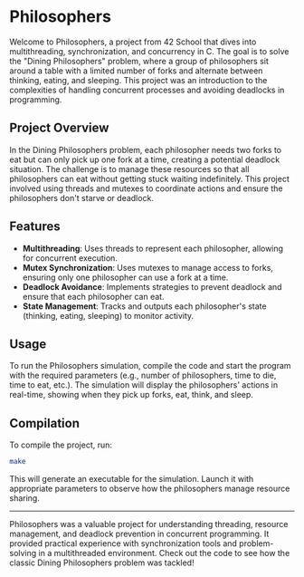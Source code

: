 # Philosophers

Welcome to Philosophers, a project from 42 School that dives into multithreading, synchronization, and concurrency in C. The goal is to solve the "Dining Philosophers" problem, where a group of philosophers sit around a table with a limited number of forks and alternate between thinking, eating, and sleeping. This project was an introduction to the complexities of handling concurrent processes and avoiding deadlocks in programming.

## Project Overview

In the Dining Philosophers problem, each philosopher needs two forks to eat but can only pick up one fork at a time, creating a potential deadlock situation. The challenge is to manage these resources so that all philosophers can eat without getting stuck waiting indefinitely. This project involved using threads and mutexes to coordinate actions and ensure the philosophers don't starve or deadlock.

## Features

- **Multithreading**: Uses threads to represent each philosopher, allowing for concurrent execution.
- **Mutex Synchronization**: Uses mutexes to manage access to forks, ensuring only one philosopher can use a fork at a time.
- **Deadlock Avoidance**: Implements strategies to prevent deadlock and ensure that each philosopher can eat.
- **State Management**: Tracks and outputs each philosopher's state (thinking, eating, sleeping) to monitor activity.

## Usage

To run the Philosophers simulation, compile the code and start the program with the required parameters (e.g., number of philosophers, time to die, time to eat, etc.). The simulation will display the philosophers' actions in real-time, showing when they pick up forks, eat, think, and sleep.

## Compilation

To compile the project, run:
```bash
make
```

This will generate an executable for the simulation. Launch it with appropriate parameters to observe how the philosophers manage resource sharing.

---

Philosophers was a valuable project for understanding threading, resource management, and deadlock prevention in concurrent programming. It provided practical experience with synchronization tools and problem-solving in a multithreaded environment. Check out the code to see how the classic Dining Philosophers problem was tackled!
